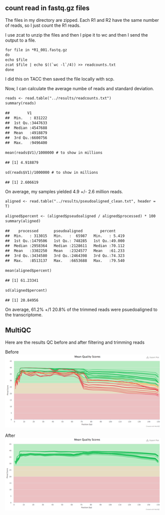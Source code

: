 count read in fastq.gz files
----------------------------

The files in my directory are zipped. Each R1 and R2 have the same
number of reads, so I just count the R1 reads.

I use zcat to unzip the files and then I pipe it to wc and then I send
the output to a file.

    for file in *R1_001.fastq.gz
    do
    echo $file
    zcat $file | echo $((`wc -l`/4)) >> readcounts.txt
    done 

I did this on TACC then saved the file locally with scp.

Now, I can calculate the average numbe of reads and standard deviation.

    reads <- read.table("../results/readcounts.txt")
    summary(reads)

    ##        V1         
    ##  Min.   : 831222  
    ##  1st Qu.:3447633  
    ##  Median :4547688  
    ##  Mean   :4918879  
    ##  3rd Qu.:6600756  
    ##  Max.   :9496400

    mean(reads$V1)/1000000 # to show in millions

    ## [1] 4.918879

    sd(reads$V1)/1000000 # to show in millions

    ## [1] 2.606619

On average, my samples yielded 4.9 +/- 2.6 million reads.

    aligned <- read.table("../results/pseudoaligned_clean.txt", header = T)

    aligned$percent <- (aligned$pseudoaligned / aligned$processed) * 100
    summary(aligned)

    ##    processed       pseudoaligned        percent      
    ##  Min.   : 313015   Min.   :  65987   Min.   : 5.419  
    ##  1st Qu.:1479506   1st Qu.: 748285   1st Qu.:49.000  
    ##  Median :2958364   Median :2128611   Median :70.112  
    ##  Mean   :3302250   Mean   :2324577   Mean   :61.233  
    ##  3rd Qu.:3434580   3rd Qu.:2464398   3rd Qu.:74.323  
    ##  Max.   :8513137   Max.   :6653688   Max.   :79.540

    mean(aligned$percent)

    ## [1] 61.23341

    sd(aligned$percent)

    ## [1] 20.84956

On average, 61.2% +/1 20.8% of the trimmed reads were psuedoaligned to
the transcriptome.

MultiQC
-------

Here are the results QC before and after filtering and trimming reads

Before ![before](../figures/06_readcounts/before.png)

After ![after](../figures/06_readcounts/after.png)
